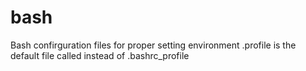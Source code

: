 # bash
Bash confirguration files for proper setting environment
.profile is the default file called instead of .bashrc_profile
